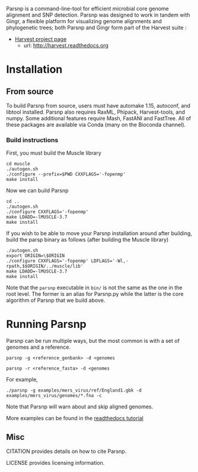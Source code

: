 Parsnp is a command-line-tool for efficient microbial core genome alignment and SNP detection. Parsnp was designed to work in tandem with Gingr, a flexible platform for visualizing genome alignments and phylogenetic trees; both Parsnp and Gingr form part of the Harvest suite :

- [Harvest project page](http://harvest.readthedocs.org)
  -  url: http://harvest.readthedocs.org



# Installation


## From source

To build Parsnp from source, users must have automake 1.15, autoconf, and libtool installed. Parsnp also requires RaxML, Phipack, Harvest-tools, and numpy. Some additional features require Mash, FastANI and FastTree. All of these packages are available via Conda (many on the Bioconda channel).

### Build instructions
First, you must build the Muscle library
```
cd muscle
./autogen.sh
./configure --prefix=$PWD CXXFLAGS='-fopenmp'
make install
```

Now we can build Parsnp
```
cd ..
./autogen.sh
./configure CXXFLAGS='-fopenmp'
make LDADD=-lMUSCLE-3.7 
make install
```

If you wish to be able to move your Parsnp installation around after building, build the parsp binary as follows (after building the Muscle library)
```
./autogen.sh
export ORIGIN=\$ORIGIN
./configure CXXFLAGS='-fopenmp' LDFLAGS='-Wl,-rpath,$$ORIGIN/../muscle/lib'
make LDADD=-lMUSCLE-3.7 
make install
```

Note that the `parsnp` executable in `bin/` is not the same as the one in the root level. The former is an alias for Parsnp.py while the latter is the core algorithm of Parsnp that we build above.

# Running Parsnp
Parsnp can be run multiple ways, but the most common is with a set of genomes and a reference. 
```
parsnp -g <reference_genbank> -d <genomes 
```
```
parsnp -r <reference_fasta> -d <genomes 
```
For example, 
```
./parsnp -g examples/mers_virus/ref/England1.gbk -d examples/mers_virus/genomes/*.fna -c
```

Note that Parsnp will warn about and skip aligned genomes.

More examples can be found in the [readthedocs tutorial](https://harvest.readthedocs.io/en/latest/content/parsnp/tutorial.html)

## Misc

CITATION provides details on how to cite Parsnp.

LICENSE provides licensing information.
